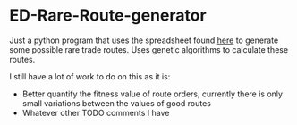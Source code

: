 # ED-Rare-Route-generator

Just a python program that uses the spreadsheet 
found <a href="https://docs.google.com/spreadsheets/d/17Zv55yEjVdHrNzkH7BPnTCtXRs8GDHqchYjo9Svkyh4/pubhtml">here</a> to
generate some possible rare trade routes. Uses genetic algorithms to calculate these routes. 

I still have a lot of work to do on this as it is:
<ul>
  <li>
  Better quantify the fitness value of route orders, currently there is only small variations between the values of good routes
  </li>
  <li>
  Whatever other TODO comments I have
  </li>
